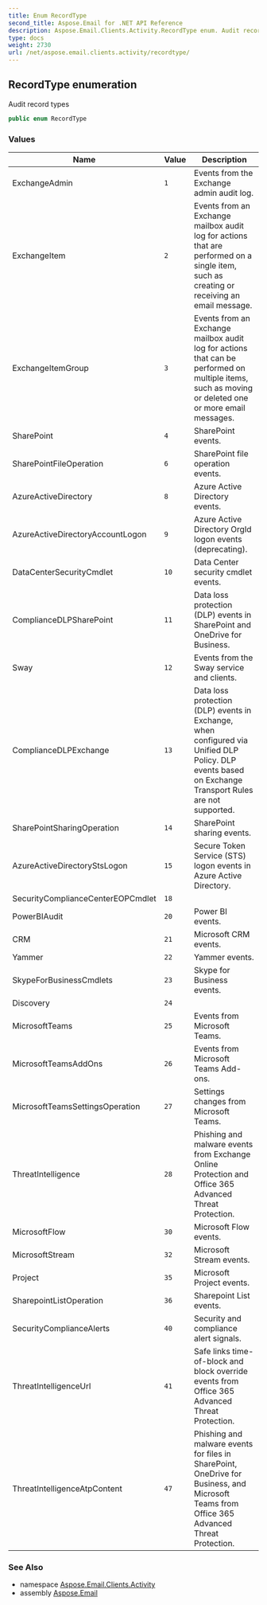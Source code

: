 ```yaml
---
title: Enum RecordType
second_title: Aspose.Email for .NET API Reference
description: Aspose.Email.Clients.Activity.RecordType enum. Audit record types
type: docs
weight: 2730
url: /net/aspose.email.clients.activity/recordtype/
---
```

## RecordType enumeration

Audit record types

```csharp
public enum RecordType
```

### Values

| Name | Value | Description |
| --- | --- | --- |
| ExchangeAdmin | `1` | Events from the Exchange admin audit log. |
| ExchangeItem | `2` | Events from an Exchange mailbox audit log for actions that are performed on a single item, such as creating or receiving an email message. |
| ExchangeItemGroup | `3` | Events from an Exchange mailbox audit log for actions that can be performed on multiple items, such as moving or deleted one or more email messages. |
| SharePoint | `4` | SharePoint events. |
| SharePointFileOperation | `6` | SharePoint file operation events. |
| AzureActiveDirectory | `8` | Azure Active Directory events. |
| AzureActiveDirectoryAccountLogon | `9` | Azure Active Directory OrgId logon events (deprecating). |
| DataCenterSecurityCmdlet | `10` | Data Center security cmdlet events. |
| ComplianceDLPSharePoint | `11` | Data loss protection (DLP) events in SharePoint and OneDrive for Business. |
| Sway | `12` | Events from the Sway service and clients. |
| ComplianceDLPExchange | `13` | Data loss protection (DLP) events in Exchange, when configured via Unified DLP Policy. DLP events based on Exchange Transport Rules are not supported. |
| SharePointSharingOperation | `14` | SharePoint sharing events. |
| AzureActiveDirectoryStsLogon | `15` | Secure Token Service (STS) logon events in Azure Active Directory. |
| SecurityComplianceCenterEOPCmdlet | `18` |  |
| PowerBIAudit | `20` | Power BI events. |
| CRM | `21` | Microsoft CRM events. |
| Yammer | `22` | Yammer events. |
| SkypeForBusinessCmdlets | `23` | Skype for Business events. |
| Discovery | `24` |  |
| MicrosoftTeams | `25` | Events from Microsoft Teams. |
| MicrosoftTeamsAddOns | `26` | Events from Microsoft Teams Add-ons. |
| MicrosoftTeamsSettingsOperation | `27` | Settings changes from Microsoft Teams. |
| ThreatIntelligence | `28` | Phishing and malware events from Exchange Online Protection and Office 365 Advanced Threat Protection. |
| MicrosoftFlow | `30` | Microsoft Flow events. |
| MicrosoftStream | `32` | Microsoft Stream events. |
| Project | `35` | Microsoft Project events. |
| SharepointListOperation | `36` | Sharepoint List events. |
| SecurityComplianceAlerts | `40` | Security and compliance alert signals. |
| ThreatIntelligenceUrl | `41` | Safe links time-of-block and block override events from Office 365 Advanced Threat Protection. |
| ThreatIntelligenceAtpContent | `47` | Phishing and malware events for files in SharePoint, OneDrive for Business, and Microsoft Teams from Office 365 Advanced Threat Protection. |

### See Also

* namespace [Aspose.Email.Clients.Activity](../../aspose.email.clients.activity/)
* assembly [Aspose.Email](../../)



